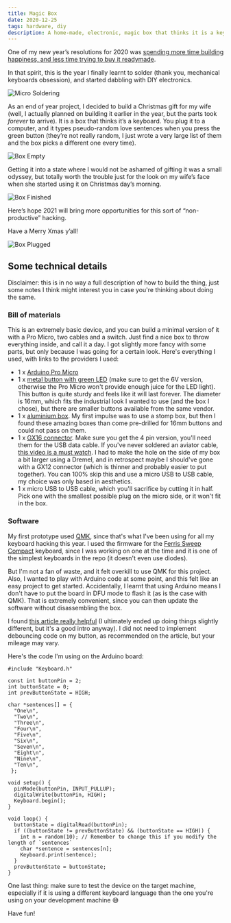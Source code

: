 ```yaml
---
title: Magic Box
date: 2020-12-25
tags: hardware, diy
description: A home-made, electronic, magic box that thinks it is a keyboard.
---
```


One of my new year’s resolutions for 2020 was [spending more time building happiness, and less time trying to buy it readymade](https://ale.today/lego-heart/).

In that spirit, this is the year I finally learnt to solder (thank you, mechanical keyboards obsession), and started dabbling with DIY electronics.

![Micro Soldering](/images/magic-box/03_micro_soldering.jpg)

As an end of year project, I decided to build a Christmas gift for my wife (well, I actually planned on building it earlier in the year, but the parts took _forever_ to arrive). It is a box that thinks it’s a keyboard. You plug it to a computer, and it types pseudo-random love sentences when you press the green button (they’re not really random, I just wrote a very large list of them and the box picks a different one every time).

![Box Empty](/images/magic-box/02_box_empty.jpg)

Getting it into a state where I would not be ashamed of gifting it was a small odyssey, but totally worth the trouble just for the look on my wife’s face when she started using it on Christmas day’s morning.

![Box Finished](/images/magic-box/04_box_finished.jpg)

Here’s hope 2021 will bring more opportunities for this sort of “non-productive” hacking.

Have a Merry Xmas y’all!

![Box Plugged](/images/magic-box/05_box_plugged.jpg)


## Some technical details

Disclaimer: this is in no way a full description of how to build the thing, just some notes I think might interest you in case you're thinking about doing the same.

### Bill of materials

This is an extremely basic device, and you can build a minimal version of it with a Pro Micro, two cables and a switch. Just find a nice box to throw everything inside, and call it a day. I got slightly more fancy with some parts, but only because I was going for a certain look. Here's everything I used, with links to the providers I used:

- 1 x [Arduino Pro Micro](https://aliexpress.com/item/32849563958.html)
- 1 x [metal button with green LED](https://aliexpress.com/item/32275583964.html) (make sure to get the 6V version, otherwise the Pro Micro won't provide enough juice for the LED light). This button is quite sturdy and feels like it will last forever. The diameter is 16mm, which fits the industrial look I wanted to use (and the box I chose), but there are smaller buttons available from the same vendor.
- 1 x [aluminium box](https://aliexpress.com/item/4001094166598.html). My first impulse was to use a stomp box, but then I found these amazing boxes than come pre-drilled for 16mm buttons and could not pass on them.
- 1 x [GX16 connector](https://aliexpress.com/item/4000825815868.html). Make sure you get the 4 pin version, you'll need them for the USB data cable. If you've never soldered an aviator cable, [this video is a must watch](https://www.youtube.com/watch?v=fYRHLyW6Mvs). I had to make the hole on the side of my box a bit larger using a Dremel, and in retrospect maybe I should've gone with a GX12 connector (which is thinner and probably easier to put together). You can 100% skip this and use a micro USB to USB cable, my choice was only based in aesthetics.
- 1 x micro USB to USB cable, which you'll sacrifice by cutting it in half. Pick one with the smallest possible plug on the micro side, or it won't fit in the box.

### Software

My first prototype used [QMK](https://qmk.fm), since that's what I've been using for all my keyboard hacking this year. I used the firmware for the [Ferris Sweep Compact](https://github.com/qmk/qmk_firmware/tree/master/keyboards/ferris/sweep) keyboard, since I was working on one at the time and it is one of the simplest keyboards in the repo (it doesn't even use diodes).

But I'm not a fan of waste, and it felt overkill to use QMK for this project. Also, I wanted to play with Arduino code at some point, and this felt like an easy project to get started. Accidentally, I learnt that using Arduino means I don't have to put the board in DFU mode to flash it (as is the case with QMK). That is extremely convenient, since you can then update the software without disassembling the box.

I found [this article really helpful](https://www.instructables.com/Arduino-Programmable-Button-Panel-As-Keyboard/) (I ultimately ended up doing things slightly different, but it's a good intro anyway). I did not need to implement debouncing code on my button, as recommended on the article, but your mileage may vary.

Here's the code I'm using on the Arduino board:

```
#include "Keyboard.h"

const int buttonPin = 2;
int buttonState = 0;
int prevButtonState = HIGH;

char *sentences[] = {
  "One\n",
  "Two\n",
  "Three\n",
  "Four\n",
  "Five\n",
  "Six\n",
  "Seven\n",
  "Eight\n",
  "Nine\n",
  "Ten\n",
 };

void setup() {
  pinMode(buttonPin, INPUT_PULLUP);
  digitalWrite(buttonPin, HIGH);
  Keyboard.begin();
}

void loop() {
  buttonState = digitalRead(buttonPin);
  if ((buttonState != prevButtonState) && (buttonState == HIGH)) {
    int n = random(10); // Remember to change this if you modify the length of `sentences`
    char *sentence = sentences[n];
    Keyboard.print(sentence);
  }
  prevButtonState = buttonState;
}
```

One last thing: make sure to test the device on the target machine, especially if it is using a different keyboard language than the one you're using on your development machine 😅

Have fun!